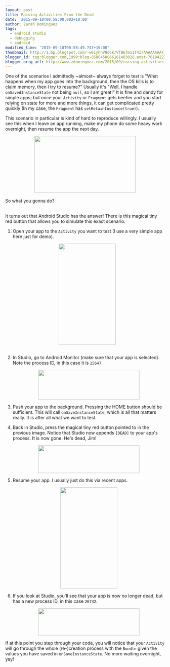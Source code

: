 ```yaml
---
layout: post
title: Raising Activities From the Dead
date: '2015-09-10T00:58:00.002+10:00'
author: Zarah Dominguez
tags:
  - android studio
  - debugging
  - android
modified_time: '2015-09-10T00:58:49.747+10:00'
thumbnail: http://1.bp.blogspot.com/-w61yhhV8d6k/VfBEfm11T4I/AAAAAAAAF7w/moIA4PvNOIg/s72-c/hammerheadLMY48Izarah.dominguez09102015001455.png
blogger_id: tag:blogger.com,1999:blog-8588450866181483028.post-7618422738396956756
blogger_orig_url: http://www.zdominguez.com/2015/09/raising-activities-from-dead.html
---
```


One of the scenarios I admittedly ~almost~ always forget to test is "What happens when my app goes into the background, then the OS kills is to claim memory, then I try to resume?" Usually it's "Well, I handle `onSavedInstanceState` not being `null`, so I am great!" It is fine and dandy for simple apps; but once your `Activity` or `Fragment` gets beefier and you start relying on state for more and more things, it can get complicated pretty quickly (In my case, the `Fragment` has `setRetainInstance(true)`).

This scenario in particular is kind of hard to reproduce willingly. I usually see this when I leave an app running, make my phone do some heavy work overnight, then resume the app the next day.

<div class="separator" style="clear: both; text-align: center;"><a href="http://i.imgur.com/7dVFVGN.jpg" imageanchor="1" style="margin-left: 1em; margin-right: 1em;"><img border="0" src="http://i.imgur.com/7dVFVGN.jpg" height="179" width="320" /></a></div>

<div class="separator" style="clear: both; text-align: left;"><br /></div>

<div class="separator" style="clear: both; text-align: left;">So what you gonna do?</div>

<div class="separator" style="clear: both; text-align: left;"><br /></div>

It turns out that Android Studio has the answer! There is this magical tiny red button that allows you to simulate this exact scenario.

1. Open your app to the `Activity` you want to test (I use a very simple app here just for demo).

<div class="separator" style="clear: both; text-align: center;"><a href="http://1.bp.blogspot.com/-w61yhhV8d6k/VfBEfm11T4I/AAAAAAAAF7w/moIA4PvNOIg/s1600/hammerheadLMY48Izarah.dominguez09102015001455.png" imageanchor="1" style="clear: left; float: left; margin-bottom: 1em; margin-right: 1em;"><br /></a><a href="http://1.bp.blogspot.com/-w61yhhV8d6k/VfBEfm11T4I/AAAAAAAAF7w/moIA4PvNOIg/s1600/hammerheadLMY48Izarah.dominguez09102015001455.png" imageanchor="1" style="clear: left; float: left; margin-bottom: 1em; margin-right: 1em;"><br /></a><a href="http://1.bp.blogspot.com/-w61yhhV8d6k/VfBEfm11T4I/AAAAAAAAF7w/moIA4PvNOIg/s1600/hammerheadLMY48Izarah.dominguez09102015001455.png" imageanchor="1" style="clear: left; float: left; margin-bottom: 1em; margin-right: 1em;"></a><a href="http://1.bp.blogspot.com/-w61yhhV8d6k/VfBEfm11T4I/AAAAAAAAF7w/moIA4PvNOIg/s1600/hammerheadLMY48Izarah.dominguez09102015001455.png" imageanchor="1" style="margin-left: 1em; margin-right: 1em;"><img border="0" height="320" src="http://1.bp.blogspot.com/-w61yhhV8d6k/VfBEfm11T4I/AAAAAAAAF7w/moIA4PvNOIg/s320/hammerheadLMY48Izarah.dominguez09102015001455.png" width="180" /></a></div><div class="separator" style="clear: both; text-align: center;"><br /></div><div class="separator" style="clear: both; text-align: left;">

2. In Studio, go to Android Monitor (make sure that your app is selected). Note the process ID, in this case it is `25647`.<div class="separator" style="clear: both; text-align: center;"><a href="http://3.bp.blogspot.com/-X2AnHYfPXTY/VfBEc4MoWQI/AAAAAAAAF7Y/w-0wwfDyDKc/s1600/Screen%2BShot%2B2015-09-10%2Bat%2B00.11.48.png" imageanchor="1" style="margin-left: 1em; margin-right: 1em;"><img border="0" height="94" src="http://3.bp.blogspot.com/-X2AnHYfPXTY/VfBEc4MoWQI/AAAAAAAAF7Y/w-0wwfDyDKc/s320/Screen%2BShot%2B2015-09-10%2Bat%2B00.11.48.png" width="320" /></a></div>

3. Push your app to the background. Pressing the HOME button should be sufficient. This will call `onSaveInstanceState`, which is all that matters really. It is after all what we want to test.
4. Back in Studio, press the magical tiny red button pointed to in the previous image. Notice that Studio now appends `[DEAD]` to your app's process. It is now gone. He's dead, Jim!<br /><div class="separator" style="clear: both; text-align: center;"><a href="http://2.bp.blogspot.com/-CCviehy3qVE/VfBEc_vmXAI/AAAAAAAAF7c/QiC8evaSO9I/s1600/Screen%2BShot%2B2015-09-10%2Bat%2B00.12.08.png" imageanchor="1" style="margin-left: 1em; margin-right: 1em;"><img border="0" height="88" src="http://2.bp.blogspot.com/-CCviehy3qVE/VfBEc_vmXAI/AAAAAAAAF7c/QiC8evaSO9I/s320/Screen%2BShot%2B2015-09-10%2Bat%2B00.12.08.png" width="320" /></a></div>
5. Resume your app. I usually just do this via recent apps.<br /><div class="separator" style="clear: both; text-align: center;"><a href="http://2.bp.blogspot.com/-Kuhm-cSXaXQ/VfBEiJgwDKI/AAAAAAAAF74/2jwjDtNyXts/s1600/hammerheadLMY48Izarah.dominguez09102015001520.png" imageanchor="1" style="margin-left: 1em; margin-right: 1em;"><img border="0" height="320" src="http://2.bp.blogspot.com/-Kuhm-cSXaXQ/VfBEiJgwDKI/AAAAAAAAF74/2jwjDtNyXts/s320/hammerheadLMY48Izarah.dominguez09102015001520.png" width="180" /></a></div>
6. If you look at Studio, you'll see that your app is now no longer dead, but has a new process ID, in this case `26742`.<br /><div class="separator" style="clear: both; text-align: center;"><a href="http://2.bp.blogspot.com/-4yDmX-81Ng4/VfBEdJHWM_I/AAAAAAAAF7g/da-vNK_Lndo/s1600/Screen%2BShot%2B2015-09-10%2Bat%2B00.12.24.png" imageanchor="1" style="margin-left: 1em; margin-right: 1em;"><img border="0" height="87" src="http://2.bp.blogspot.com/-4yDmX-81Ng4/VfBEdJHWM_I/AAAAAAAAF7g/da-vNK_Lndo/s320/Screen%2BShot%2B2015-09-10%2Bat%2B00.12.24.png" width="320" /></a></div>

If at this point you step through your code, you will notice that your `Activity` will go through the whole (re-)creation process with the `Bundle` given the values you have saved in `onSaveInstanceState`. No more waiting overnight, yay!